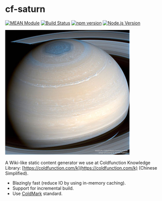 # cf-saturn

[![MEAN Module](https://img.shields.io/badge/MEAN%20Module-TypeScript-blue.svg?style=flat-square)](https://github.com/mgenware/MEAN-Module)
[![Build Status](https://img.shields.io/travis/mgenware/cf-saturn/master.svg?style=flat-square)](http://travis-ci.org/mgenware/cf-saturn)
[![npm version](https://img.shields.io/npm/v/cf-saturn.svg?style=flat-square)](https://badge.fury.io/js/cf-saturn)
[![Node.js Version](http://img.shields.io/node/v/cf-saturn.svg?style=flat-square)](https://nodejs.org/en/)


![cf-saturn](_assets/saturn.jpg)

A Wiki-like static content generator we use at Coldfunction Knowledge Library: [https://coldfunction.com/k](https://coldfunction.com/k) (Chinese Simplified).

* Blazingly fast (reduce IO by using in-memory caching).
* Support for incremental build.
* Use [ColdMark](https://github.com/mgenware/coldmark) standard.
